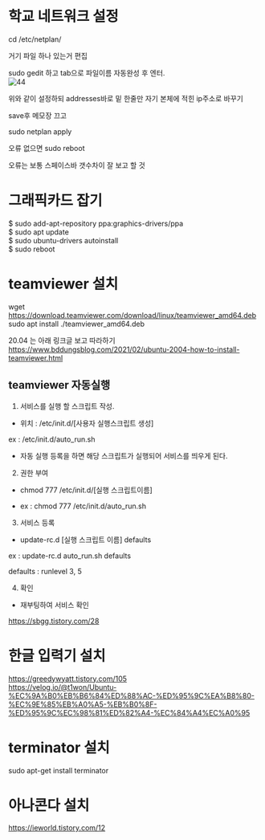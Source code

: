 # 학교 네트워크 설정

cd /etc/netplan/

거기 파일 하나 있는거 편집

sudo gedit 하고 tab으로 파일이름 자동완성 후 엔터.   
![44](https://user-images.githubusercontent.com/40755420/145689717-8ea0c46e-958f-42fa-813a-5aeb02a3a658.png)



위와 같이 설정하되 addresses바로 밑 한줄만 자기 본체에 적힌 ip주소로 바꾸기

save후 메모장 끄고

sudo netplan apply

오류 없으면 sudo reboot

오류는 보통 스페이스바 갯수차이 잘 보고 할 것





# 그래픽카드 잡기


$ sudo add-apt-repository ppa:graphics-drivers/ppa  
$ sudo apt update  
$ sudo ubuntu-drivers autoinstall  
$ sudo reboot  


# teamviewer 설치  

wget https://download.teamviewer.com/download/linux/teamviewer_amd64.deb   
sudo apt install ./teamviewer_amd64.deb   

20.04 는 아래 링크글 보고 따라하기
https://www.bddungsblog.com/2021/02/ubuntu-2004-how-to-install-teamviewer.html

## teamviewer 자동실행
1. 서비스를 실행 할 스크립트 작성.

  - 위치 : /etc/init.d/[사용자 실행스크립트 생성]

  ex : /etc/init.d/auto_run.sh

  - 자동 실행 등록을 하면 해당 스크립트가 실행되어 서비스를 띄우게 된다.



2. 권한 부여

  - chmod 777 /etc/init.d/[실행 스크립트이름]

  - ex : chmod 777 /etc/init.d/auto_run.sh



3. 서비스 등록

  - update-rc.d [실행 스크립트 이름] defaults

  ex : update-rc.d auto_run.sh defaults

  

  defaults : runlevel 3, 5



4. 확인 

  - 재부팅하여 서비스 확인

https://sbgg.tistory.com/28


# 한글 입력기 설치
https://greedywyatt.tistory.com/105  
https://velog.io/@t1won/Ubuntu-%EC%9A%B0%EB%B6%84%ED%88%AC-%ED%95%9C%EA%B8%80-%EC%9E%85%EB%A0%A5-%EB%B0%8F-%ED%95%9C%EC%98%81%ED%82%A4-%EC%84%A4%EC%A0%95

# terminator 설치  
sudo apt-get install terminator

# 아나콘다 설치  
https://ieworld.tistory.com/12
